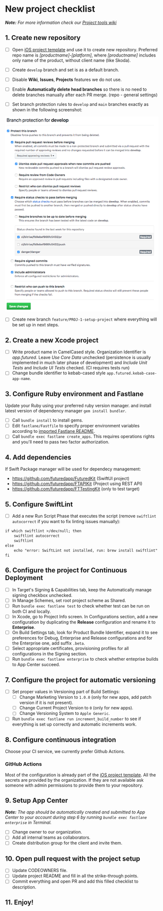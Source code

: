 # New project checklist
***Note:** For more information check our [Project tools wiki](https://www.notion.so/futured/Project-tools-wiki-451531fedb8e4e1093e5e45bc4704227)*

## 1. Create new repository

- [ ] Open [iOS project template](https://github.com/futuredapp/iOS-project-template) and use it to create new repository. Preferred repo name is *[productname]-[platform]*, where *[productname]* includes only name of the product, without client name (like Skoda).
- [ ] Create `develop` branch and set is as a default branch.
- [ ] Disable **Wiki**, **Issues**, **Projects** features we do not use.
- [ ] Enable **Automatically delete head branches** so there is no need to delete branches manually after each PR merge. (repo - general settings)

- [ ] Set branch protection rules to `develop` and `main` branches exactly as shown in the following screenshot:

![GitHub branch protection](../general/attachments/GitHub_branch_protection.png)

- [ ] Create new branch `feature/PROJ-1-setup-project` where everything will be set up in next steps.


## 2. Create a new Xcode project

- [ ] Write product name in CamelCased style. Organization Identifier is *app.futured*. Leave *Use Core Data* unchecked (persistence is usually implemented in much later phase of development) and *Include Unit Tests* and *Include UI Tests* checked. (CI requires tests run)
- [ ] Change bundle identifier to kebab-cased style `app.futured.kebab-case-app-name`.

## 3. Configure Ruby environment and Fastlane

Update your Ruby using your preferred ruby version manager. and install latest version of dependency manager `gem install bundler`.

- [ ] Call `bundle install` to install gems.
- [ ] Edit `fastlane/Fastfile` to specify proper environment variables according to [imported Fastlane README](https://github.com/futuredapp/fastlane).
- [ ] Call `bundle exec fastlane create_apps`. This requires operations rights and you'll need to pass two factor authorization.

## 4. Add dependencies

If Swift Package manager will be used for dependecy management:

  - <https://github.com/futuredapp/FuturedKit> (SwiftUI project)
  - <https://github.com/futuredapp/FTAPIKit> (Project using REST API)
  - <https://github.com/futuredapp/FTTestingKit> (only to test target)

## 5. Configure SwiftLint

- [ ] Add a new Run Script Phase that executes the script (remove `swiftlint autocorrect` if you want to fix linting issues manually):

```
if which swiftlint >/dev/null; then
    swiftlint autocorrect
    swiftlint
else
    echo "error: SwiftLint not installed, run: brew install swiftlint"
fi
```

## 6. Configure the project for Continuous Deployment

- [ ] In Target's Signing & Capabilities tab, keep the Automatically manage signing checkbox unchecked.
- [ ] In Manage Schemes, set root project scheme as Shared.
- [ ] Run `bundle exec fastlane test` to check whether test can be run on both CI and locally.
- [ ] In Xcode, go to Project Info screen. In Configurations section, add a new configuration by duplicating the **Release** configuration and rename it to **Enterprise**.
- [ ] On Build Settings tab, look for Product Bundle Identifier, expand it to see preferences for Debug, Enterprise and Release configurations and for the Enterprise one, add suffix `.beta`.
- [ ] Select appropriate certificates, provisioning profiles for all configurations in the Signing section.
- [ ] Run `bundle exec fastlane enterprise` to check whether enteprise builds to App Center succeed.

## 7. Configure the project for automatic versioning

- [ ] Set proper values in Versioning part of Build Settings:
  - [ ] Change Marketing Version to `1.0.0` (only for new apps, add patch version if it is not present).
  - [ ] Change Current Project Version to `0` (only for new apps).
  - [ ] Change Versioning System to `Apple Generic`.
- [ ] Run `bundle exec fastlane run increment_build_number` to see if everything is set up correctly and automatic increments work.

## 8. Configure continuous integration

Choose your CI service, we currently prefer Github Actions.

### GitHub Actions

Most of the configuration is already part of the [iOS project template](https://github.com/futuredapp/iOS-project-template). All the secrets are provided by the organization. If they are not available ask someone with admin permissions to provide them to your repository.

## 9. Setup App Center

***Note:** The app should be automatically created and submitted to App Center to your account during step 6 by running `bundle exec fastlane enterprise` in Terminal.*

- [ ] Change owner to our organization.
- [ ] Add all internal teams as collaborators.
- [ ] Create distribution group for the client and invite them.

## 10. Open pull request with the project setup

- [ ] Update CODEOWNERS file.
- [ ] Update project README and fill in all the strike-through points.
- [ ] Commit everything and open PR and add this filled checklist to description.

## 11. Enjoy!
